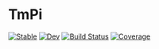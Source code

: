 # TmPi

[![Stable](https://img.shields.io/badge/docs-stable-blue.svg)](https://natgeo-wong.github.io/TmPi.jl/stable)
[![Dev](https://img.shields.io/badge/docs-dev-blue.svg)](https://natgeo-wong.github.io/TmPi.jl/dev)
[![Build Status](https://github.com/natgeo-wong/TmPi.jl/actions/workflows/CI.yml/badge.svg?branch=main)](https://github.com/natgeo-wong/TmPi.jl/actions/workflows/CI.yml?query=branch%3Amain)
[![Coverage](https://codecov.io/gh/natgeo-wong/TmPi.jl/branch/main/graph/badge.svg)](https://codecov.io/gh/natgeo-wong/TmPi.jl)
